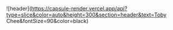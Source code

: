 ![header](https://capsule-render.vercel.app/api?type=slice&color=auto&height=300&section=header&text=Toby Chee&fontSize=90&color=black)

